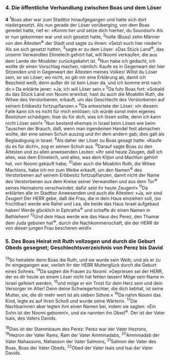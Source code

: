 ### 4. Die öffentliche Verhandlung zwischen Boas und dem Löser

__4__
<sup>1</sup>Boas aber war zum Stadttor hinaufgegangen und hatte sich dort niedergesetzt. Als nun gerade der Löser vorüberging, von dem Boas geredet hatte, rief er: »Komm her und setze dich hierher, du Soundso!« Als er nun gekommen war und sich gesetzt hatte,
<sup>2</sup>holte (Boas) zehn Männer von den Ältesten<sup title="oder: Vornehmsten">&#x2732;</sup> der Stadt und sagte zu ihnen: »Setzt euch hier nieder!« Als sie sich gesetzt hatten,
<sup>3</sup>sagte er zu dem Löser: »Das Stück Land<sup title="= Grundstück">&#x2732;</sup>, das unserm Verwandten Elimelech gehört hat, will Noomi verkaufen, die aus dem Lande der Moabiter zurückgekehrt ist.
<sup>4</sup>Nun habe ich gedacht, ich wollte dir einen Vorschlag machen, nämlich: Kaufe es in Gegenwart der hier Sitzenden und in Gegenwart der Ältesten meines Volkes! Willst du Löser sein, so sei Löser; wo nicht, so gib mir eine Erklärung ab, damit ich Bescheid weiß; denn außer dir ist kein Löser da, und ich komme erst nach dir.« Da erklärte jener: »Ja, ich will Löser sein.«
<sup>5</sup>Da fuhr Boas fort: »Sobald du das Stück Land von Noomi erwirbst, hast du auch die Moabitin Ruth, die Witwe des Verstorbenen, erkauft, um das Geschlecht des Verstorbenen auf seinem Erbbesitz fortzupflanzen.«
<sup>6</sup>Da antwortete der Löser: »In diesem Falle kann ich es nicht für mich einlösen; ich würde sonst mein eigenes Besitztum schädigen; löse du für dich, was ich lösen sollte, denn ich kann nicht Löser sein!«
<sup>7</sup>Nun bestand ehemals in Israel beim Lösen wie beim Tauschen der Brauch, daß, wenn man irgendeinen Handel fest abmachen wollte, der eine seinen Schuh auszog und ihn dem andern gab; dies galt als Beglaubigung in Israel.
<sup>8</sup>Als daher der Löser zu Boas gesagt hatte: »Kaufe du es für dich!«, zog er seinen Schuh aus.
<sup>9</sup>Darauf sagte Boas zu den Ältesten und zu allen anwesenden Leuten: »Ihr seid heute Zeugen, daß ich alles, was dem Elimelech, und alles, was dem Kiljon und Machlon gehört hat, von Noomi gekauft habe;
<sup>10</sup>aber auch die Moabitin Ruth, die Witwe Machlons, habe ich mir zum Weibe erkauft, um den Namen<sup title="= das Geschlecht">&#x2732;</sup> des Verstorbenen auf seinem Erbbesitz fortzupflanzen, damit nicht der Name des Verstorbenen aus dem Kreise seiner Verwandten und aus dem Tor<sup title="= der Bürgerschaft">&#x2732;</sup> seines Heimatorts verschwindet: dafür seid ihr heute Zeugen!«
<sup>11</sup>Da erklärten alle im Stadttor Anwesenden und auch die Ältesten: »Ja, wir sind Zeugen! Der HERR gebe, daß die Frau, die in dein Haus einziehen soll, (so fruchtbar) werde wie Rahel und Lea, die beide das Haus Israel aufgebaut haben! Werde glücklich in Ephratha<sup title="vgl. 1,2">&#x2732;</sup> und schaffe dir einen Namen in Bethlehem!
<sup>12</sup>Und dein Haus werde wie das Haus des Perez, den Thamar dem Juda geboren hat<sup title="vgl. 1.Mose 38,29; 4.Mose 26,21">&#x2732;</sup>, durch die Nachkommenschaft, die der HERR dir von dieser jungen Frau bescheren wird!«

### 5. Des Boas Heirat mit Ruth vollzogen und durch die Geburt Obeds gesegnet; Geschlechtsverzeichnis von Perez bis David

<sup>13</sup>So heiratete denn Boas die Ruth, und sie wurde sein Weib; und als er zu ihr eingegangen war, verlieh ihr der HERR Mutterglück durch die Geburt eines Sohnes.
<sup>14</sup>Da sagten die Frauen zu Noomi: »Gepriesen sei der HERR, der es dir heute an einem Löser nicht hat fehlen lassen! Möge sein Name in Israel gefeiert werden,
<sup>15</sup>und möge er ein Trost für dein Herz sein und dein Versorger im Alter! Denn deine Schwiegertochter, die dich liebhat, ist seine Mutter, sie, die dir mehr wert ist als sieben Söhne.«
<sup>16</sup>Da nahm Noomi das Kind, legte es auf ihren Schoß und wurde seine Wärterin.
<sup>17</sup>Die Nachbarinnen aber legten ihm einen Namen bei, indem sie sagten: »Ein Sohn ist der Noomi geboren!«, und sie nannten ihn Obed<sup title="d.h. Diener = Obadja, »Diener des Herrn«">&#x2732;</sup>. Der ist der Vater Isais, des Vaters Davids.

<sup>18</sup>Dies ist der Stammbaum des Perez: Perez war der Vater Hezrons,
<sup>19</sup>Hezron der Vater Rams, Ram der Vater Amminadabs,
<sup>20</sup>Amminadab der Vater Nahassons, Nahasson der Vater Salmons,
<sup>21</sup>Salmon der Vater des Boas, Boas der Vater Obeds,
<sup>22</sup>Obed der Vater Isais und Isai der Vater Davids.